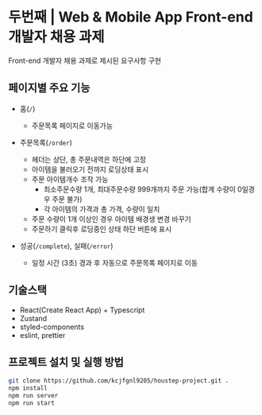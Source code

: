 # 두번째 | Web & Mobile App Front-end 개발자 채용 과제

Front-end 개발자 채용 과제로 제시된 요구사항 구현

## 페이지별 주요 기능

- 홈(`/`)

  - 주문목록 페이지로 이동가능

- 주문목록(`/order`)

  - 헤더는 상단, 총 주문내역은 하단에 고정
  - 아이템을 불러오기 전까지 로딩상태 표시
  - 주문 아이템개수 조작 가능
    - 최소주문수량 1개, 최대주문수량 999개까지 주문 가능(합계 수량이 0일경우 주문 불가)
    - 각 아이템의 가격과 총 가격, 수량이 일치
  - 주문 수량이 1개 이상인 경우 아이템 배경생 변경 바꾸기
  - 주문하기 클릭후 로딩중인 상태 하단 버튼에 표시

- 성공(`/complete`), 실패(`/error`)
  - 일정 시간 (3초) 경과 후 자동으로 주문목록 페이지로 이동

## 기술스택

- React(Create React App) + Typescript
- Zustand
- styled-components
- eslint, prettier

## 프로젝트 설치 및 실행 방법

```bash
git clone https://github.com/kcjfgnl9205/houstep-project.git .
npm install
npm run server
npm run start
```
